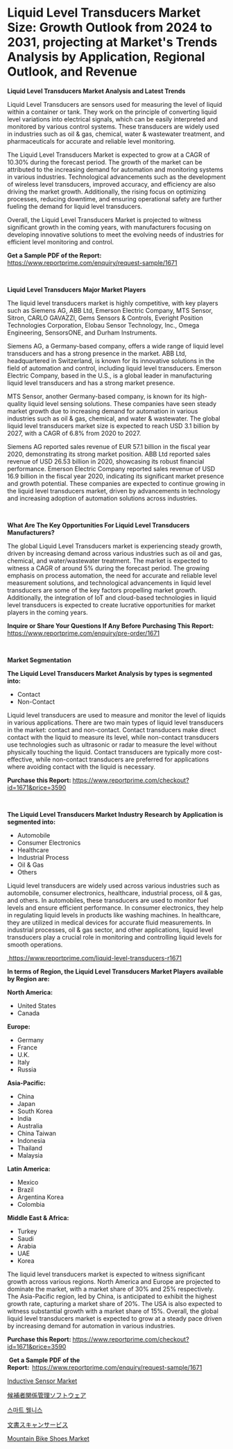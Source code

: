 <p><h1>Liquid Level Transducers Market Size: Growth Outlook from 2024 to 2031, projecting at Market's Trends Analysis by Application, Regional Outlook, and Revenue</h1></p><p><strong>Liquid Level Transducers Market Analysis and Latest Trends</strong></p>
<p><p>Liquid Level Transducers are sensors used for measuring the level of liquid within a container or tank. They work on the principle of converting liquid level variations into electrical signals, which can be easily interpreted and monitored by various control systems. These transducers are widely used in industries such as oil & gas, chemical, water & wastewater treatment, and pharmaceuticals for accurate and reliable level monitoring.</p><p>The Liquid Level Transducers Market is expected to grow at a CAGR of 10.30% during the forecast period. The growth of the market can be attributed to the increasing demand for automation and monitoring systems in various industries. Technological advancements such as the development of wireless level transducers, improved accuracy, and efficiency are also driving the market growth. Additionally, the rising focus on optimizing processes, reducing downtime, and ensuring operational safety are further fueling the demand for liquid level transducers.</p><p>Overall, the Liquid Level Transducers Market is projected to witness significant growth in the coming years, with manufacturers focusing on developing innovative solutions to meet the evolving needs of industries for efficient level monitoring and control.</p></p>
<p><strong>Get a Sample PDF of the Report:&nbsp;</strong> <a href="https://www.reportprime.com/enquiry/request-sample/1671">https://www.reportprime.com/enquiry/request-sample/1671</a></p>
<p>&nbsp;</p>
<p><strong>Liquid Level Transducers Major Market Players</strong></p>
<p><p>The liquid level transducers market is highly competitive, with key players such as Siemens AG, ABB Ltd, Emerson Electric Company, MTS Sensor, Sitron, CARLO GAVAZZI, Gems Sensors & Controls, Everight Position Technologies Corporation, Elobau Sensor Technology, Inc., Omega Engineering, SensorsONE, and Durham Instruments. </p><p>Siemens AG, a Germany-based company, offers a wide range of liquid level transducers and has a strong presence in the market. ABB Ltd, headquartered in Switzerland, is known for its innovative solutions in the field of automation and control, including liquid level transducers. Emerson Electric Company, based in the U.S., is a global leader in manufacturing liquid level transducers and has a strong market presence.</p><p>MTS Sensor, another Germany-based company, is known for its high-quality liquid level sensing solutions. These companies have seen steady market growth due to increasing demand for automation in various industries such as oil & gas, chemical, and water & wastewater. The global liquid level transducers market size is expected to reach USD 3.1 billion by 2027, with a CAGR of 6.8% from 2020 to 2027.</p><p>Siemens AG reported sales revenue of EUR 57.1 billion in the fiscal year 2020, demonstrating its strong market position. ABB Ltd reported sales revenue of USD 26.53 billion in 2020, showcasing its robust financial performance. Emerson Electric Company reported sales revenue of USD 16.9 billion in the fiscal year 2020, indicating its significant market presence and growth potential. These companies are expected to continue growing in the liquid level transducers market, driven by advancements in technology and increasing adoption of automation solutions across industries.</p></p>
<p>&nbsp;</p>
<p><strong>What Are The Key Opportunities For Liquid Level Transducers Manufacturers?</strong></p>
<p><p>The global Liquid Level Transducers market is experiencing steady growth, driven by increasing demand across various industries such as oil and gas, chemical, and water/wastewater treatment. The market is expected to witness a CAGR of around 5% during the forecast period. The growing emphasis on process automation, the need for accurate and reliable level measurement solutions, and technological advancements in liquid level transducers are some of the key factors propelling market growth. Additionally, the integration of IoT and cloud-based technologies in liquid level transducers is expected to create lucrative opportunities for market players in the coming years.</p></p>
<p><strong>Inquire or Share Your Questions If Any Before Purchasing This Report:</strong> <a href="https://www.reportprime.com/enquiry/pre-order/1671">https://www.reportprime.com/enquiry/pre-order/1671</a></p>
<p>&nbsp;</p>
<p><strong>Market Segmentation</strong></p>
<p><strong>The Liquid Level Transducers Market Analysis by types is segmented into:</strong></p>
<p><ul><li>Contact</li><li>Non-Contact</li></ul></p>
<p><p>Liquid level transducers are used to measure and monitor the level of liquids in various applications. There are two main types of liquid level transducers in the market: contact and non-contact. Contact transducers make direct contact with the liquid to measure its level, while non-contact transducers use technologies such as ultrasonic or radar to measure the level without physically touching the liquid. Contact transducers are typically more cost-effective, while non-contact transducers are preferred for applications where avoiding contact with the liquid is necessary.</p></p>
<p><strong>Purchase this Report:&nbsp;</strong><a href="https://www.reportprime.com/checkout?id=1671&price=3590">https://www.reportprime.com/checkout?id=1671&price=3590</a></p>
<p>&nbsp;</p>
<p><strong>The Liquid Level Transducers Market Industry Research by Application is segmented into:</strong></p>
<p><ul><li>Automobile</li><li>Consumer Electronics</li><li>Healthcare</li><li>Industrial Process</li><li>Oil & Gas</li><li>Others</li></ul></p>
<p><p>Liquid level transducers are widely used across various industries such as automobile, consumer electronics, healthcare, industrial process, oil & gas, and others. In automobiles, these transducers are used to monitor fuel levels and ensure efficient performance. In consumer electronics, they help in regulating liquid levels in products like washing machines. In healthcare, they are utilized in medical devices for accurate fluid measurements. In industrial processes, oil & gas sector, and other applications, liquid level transducers play a crucial role in monitoring and controlling liquid levels for smooth operations.</p></p>
<p><a href="https://www.reportprime.com/liquid-level-transducers-r1671">&nbsp;https://www.reportprime.com/liquid-level-transducers-r1671</a></p>
<p><strong>In terms of Region, the Liquid Level Transducers Market Players available by Region are:</strong></p>
<p>
    <p> <strong> North America: </strong>
        <ul>
            <li>United States</li>
            <li>Canada</li>
        </ul>
        </p> 
    <p> <strong> Europe: </strong>
        <ul>
            <li>Germany</li>
            <li>France</li>
            <li>U.K.</li>
            <li>Italy</li>
            <li>Russia</li>
        </ul>
        </p> 
    <p> <strong> Asia-Pacific: </strong>
        <ul>
            <li>China</li>
            <li>Japan</li>
            <li>South Korea</li>
            <li>India</li>
            <li>Australia</li>
            <li>China Taiwan</li>
            <li>Indonesia</li>
            <li>Thailand</li>
            <li>Malaysia</li>
        </ul>
        </p> 
    <p> <strong> Latin America: </strong>
        <ul>
            <li>Mexico</li>
            <li>Brazil</li>
            <li>Argentina Korea</li>
            <li>Colombia</li>
        </ul>
        </p> 
    <p> <strong> Middle East & Africa: </strong>
        <ul>
            <li>Turkey</li>
            <li>Saudi</li>
            <li>Arabia</li>
            <li>UAE</li>
            <li>Korea</li>
        </ul>
    </p>
    </p>
<p><p>The liquid level transducers market is expected to witness significant growth across various regions. North America and Europe are projected to dominate the market, with a market share of 30% and 25% respectively. The Asia-Pacific region, led by China, is anticipated to exhibit the highest growth rate, capturing a market share of 20%. The USA is also expected to witness substantial growth with a market share of 15%. Overall, the global liquid level transducers market is expected to grow at a steady pace driven by increasing demand for automation in various industries.</p></p>
<p><strong>Purchase this Report: </strong><a href="https://www.reportprime.com/checkout?id=1671&price=3590">https://www.reportprime.com/checkout?id=1671&price=3590</a></p>
<p>&nbsp;<strong>Get a Sample PDF of the Report:&nbsp;&nbsp;</strong><a href="https://www.reportprime.com/enquiry/request-sample/1671">https://www.reportprime.com/enquiry/request-sample/1671</a></p>
<p><strong></strong></p>
<p><p><a href="https://github.com/JermaineCrona2023/Market-Research-Report-List-1/blob/main/inductive-sensor-market.md">Inductive Sensor Market</a></p><p><a href="https://github.com/DeonBoer2023/Market-Research-Report-List-1/blob/main/443116171433.md">候補者関係管理ソフトウェア</a></p><p><a href="https://github.com/fredrickeglers/Market-Research-Report-List-2/blob/main/541462768848.md">스마트 웰니스</a></p><p><a href="https://github.com/dawson566/Market-Research-Report-List-1/blob/main/940463971432.md">文書スキャンサービス</a></p><p><a href="https://issuu.com/reportprime-2/docs/mountain-bike-shoes-market-size-2030.pptx">Mountain Bike Shoes Market</a></p></p>